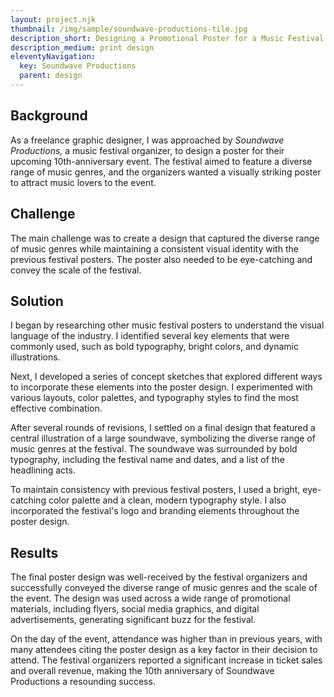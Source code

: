 ```yaml
---
layout: project.njk
thumbnail: /img/sample/soundwave-productions-tile.jpg
description_short: Designing a Promotional Poster for a Music Festival
description_medium: print design
eleventyNavigation:
  key: Soundwave Productions
  parent: design
---
```


## Background

As a freelance graphic designer, I was approached by _Soundwave Productions,_ a music festival organizer, to design a poster for their upcoming 10th-anniversary event. The festival aimed to feature a diverse range of music genres, and the organizers wanted a visually striking poster to attract music lovers to the event.

## Challenge

The main challenge was to create a design that captured the diverse range of music genres while maintaining a consistent visual identity with the previous festival posters. The poster also needed to be eye-catching and convey the scale of the festival.

## Solution

I began by researching other music festival posters to understand the visual language of the industry. I identified several key elements that were commonly used, such as bold typography, bright colors, and dynamic illustrations.

Next, I developed a series of concept sketches that explored different ways to incorporate these elements into the poster design. I experimented with various layouts, color palettes, and typography styles to find the most effective combination.

After several rounds of revisions, I settled on a final design that featured a central illustration of a large soundwave, symbolizing the diverse range of music genres at the festival. The soundwave was surrounded by bold typography, including the festival name and dates, and a list of the headlining acts.

To maintain consistency with previous festival posters, I used a bright, eye-catching color palette and a clean, modern typography style. I also incorporated the festival's logo and branding elements throughout the poster design.

## Results

The final poster design was well-received by the festival organizers and successfully conveyed the diverse range of music genres and the scale of the event. The design was used across a wide range of promotional materials, including flyers, social media graphics, and digital advertisements, generating significant buzz for the festival.

On the day of the event, attendance was higher than in previous years, with many attendees citing the poster design as a key factor in their decision to attend. The festival organizers reported a significant increase in ticket sales and overall revenue, making the 10th anniversary of Soundwave Productions a resounding success.
